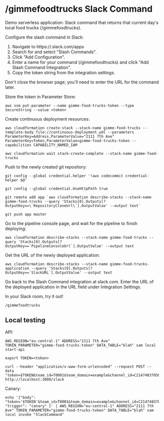 # /gimmefoodtrucks Slack Command
Demo serverless application: Slack command that returns that current day's local food trucks (/gimmefoodtrucks).

Configure the slash command in Slack:
1. Navigate to https://<your-team-domain>.slack.com/apps
1. Search for and select "Slash Commands".
1. Click "Add Configuration".
1. Enter a name for your command (/gimmefoodtrucks) and click "Add Slash Command Integration".
1. Copy the token string from the integration settings.

Don't close the browser page; you'll need to enter the URL for the command later.

Store the token in Parameter Store:
```
aws ssm put-parameter --name gimme-food-trucks-token --type SecureString --value <token>
```

Create continuous deployment resources:
```
aws cloudformation create-stack --stack-name gimme-food-trucks --template-body file://continuous-deployment.yml --parameters ParameterKey=Address,ParameterValue="2111 7th Ave" ParameterKey=Token,ParameterValue=gimme-food-trucks-token --capabilities CAPABILITY_NAMED_IAM

aws cloudformation wait stack-create-complete --stack-name gimme-food-trucks
```

Push to the newly created git repository:
```
git config --global credential.helper '!aws codecommit credential-helper $@'

git config --global credential.UseHttpPath true

git remote add app `aws cloudformation describe-stacks --stack-name gimme-food-trucks --query 'Stacks[0].Outputs[?OutputKey==\`RepositoryCloneUrl\`].OutputValue' --output text`

git push app master
```

Go to the pipeline console page, and wait for the pipeline to finish deploying:
```
aws cloudformation describe-stacks --stack-name gimme-food-trucks --query 'Stacks[0].Outputs[?OutputKey==`PipelineConsoleUrl`].OutputValue' --output text
```

Get the URL of the newly deployed application:
```
aws cloudformation describe-stacks --stack-name gimme-food-trucks-application --query 'Stacks[0].Outputs[?OutputKey==`SlackURL`].OutputValue' --output text
```

Go back to the Slash Command integration at slack.com.  Enter the URL of the deployed application in the URL field under Integration Settings.

In your Slack room, try it out!
```
/gimmefoodtrucks
```

## Local testing

API:
```
AWS_REGION="eu-central-1" ADDRESS="2111 7th Ave" TOKEN_PARAMETER="gimme-food-trucks-token" DATA_TABLE="blah" sam local start-api

export TOKEN=<token>

curl --header "application/x-www-form-urlencoded" --request POST --data "token=$TOKEN&team_id=T0001&team_domain=example&channel_id=C2147483705&channel_name=test&user_id=U2147483697&user_name=Steve&command=/gimmefoodtrucks" http://localhost:3000/slack

```

Canary:
```
echo '{"body": "token='$TOKEN'&team_id=T0001&team_domain=example&channel_id=C2147483705&channel_name=test&user_id=U2147483697&user_name=Steve&command=/gimmefoodtrucks", "trigger": "canary" }' | AWS_REGION="eu-central-1" ADDRESS="2111 7th Ave" TOKEN_PARAMETER="gimme-food-trucks-token" DATA_TABLE="blah" sam local invoke "SlackCommand"
```
